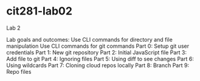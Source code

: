 # cit281-lab02

Lab 2

Lab goals and outcomes: Use CLI commands for directory and file manipulation Use CLI commands for git commands Part 0: Setup git user credentials Part 1: New git repository Part 2: Initial JavaScript file Part 3: Add file to git Part 4: Ignoring files Part 5: Using diff to see changes Part 6: Using wildcards Part 7: Cloning cloud repos locally Part 8: Branch Part 9: Repo files
